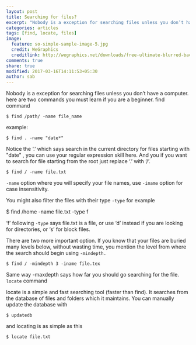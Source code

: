 ```yaml
---
layout: post
title: Searching for files?
excerpt: "Nobody is a exception for searching files unless you don’t have a computer."
categories: articles
tags: [find, locate, files]
image:
  feature: so-simple-sample-image-5.jpg
  credit: WeGraphics
  creditlink: http://wegraphics.net/downloads/free-ultimate-blurred-background-pack/
comments: true
share: true
modified: 2017-03-16T14:11:53+05:30
author: sab
---
```


Nobody is a exception for searching files unless you don’t have a computer. here
are two commands you must learn if you are a beginner.  find command

```console
$ find /path/ -name file_name
```

example:

```console
$ find . -name "date*"
```

Notice the ‘.’ which says search in the current directory for files starting
with "date" , you can use your regular expression skill here. And you if you
want to search for file starting from the root just replace ‘.’ with ‘/’.

```console
$ find / -name file.txt
```

`-name` option where you will specify your file names, use `-iname` option for
case insensitivity.

You might also filter the files with their type `-type` for example

$ find /home -name file.txt -type f

‘f’ following `-type` says file.txt is a file, or use ‘d’ instead if you are
looking for directories, or ‘s’ for block files.

There are two more important option. If you know that your files are buried many
levels below, without wasting time, you mention the level from where the search
should begin using `-mindepth.`

```console
$ find / -mindepth 3 -iname file.tex 
```

Same way -maxdepth says how far you should go searching for the file. `locate`
command

locate is a simple and fast searching tool (faster than find). It searches from
the database of files and folders which it maintains. You can manually update
the database with

```console
$ updatedb
```

and locating is as simple as this

```console
$ locate file.txt
```

